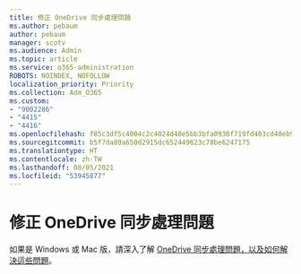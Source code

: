 ```yaml
---
title: 修正 OneDrive 同步處理問題
ms.author: pebaum
author: pebaum
manager: scotv
ms.audience: Admin
ms.topic: article
ms.service: o365-administration
ROBOTS: NOINDEX, NOFOLLOW
localization_priority: Priority
ms.collection: Adm_O365
ms.custom:
- "9002286"
- "4415"
- "4416"
ms.openlocfilehash: f85c3df5c4004c2c4024d48e5bb3bfa0930f719fd403cd40eb9b09a13ca0d208
ms.sourcegitcommit: b5f7da89a650d2915dc652449623c78be6247175
ms.translationtype: HT
ms.contentlocale: zh-TW
ms.lasthandoff: 08/05/2021
ms.locfileid: "53945877"
---
```

# <a name="fix-onedrive-sync-issues"></a>修正 OneDrive 同步處理問題

如果是 Windows 或 Mac 版，請深入了解 [OneDrive 同步處理問題，以及如何解決這些問題](https://support.office.com/article/fix-onedrive-sync-problems-0899b115-05f7-45ec-95b2-e4cc8c4670b2)。
